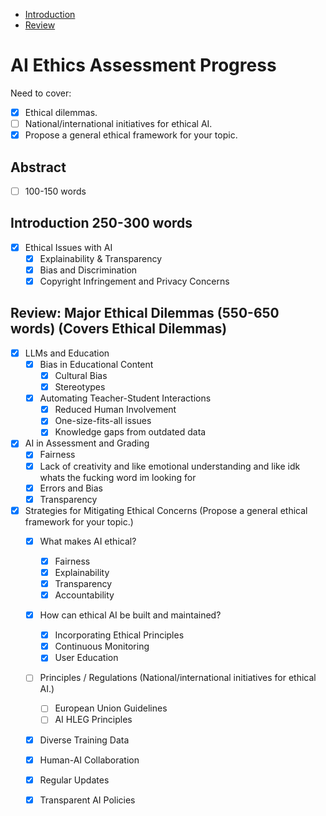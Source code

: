 - [ Introduction ](./introduction.md)
- [ Review ](./review.md)

# AI Ethics Assessment Progress
Need to cover:
- [x] Ethical dilemmas.
- [ ] National/international initiatives for ethical AI.
- [x] Propose a general ethical framework for your topic.

## Abstract
- [ ] 100-150 words

## Introduction 250-300 words
- [x] Ethical Issues with AI  
    - [x] Explainability & Transparency  
    - [x] Bias and Discrimination  
    - [x] Copyright Infringement and Privacy Concerns  

## Review: Major Ethical Dilemmas (550-650 words) (Covers Ethical Dilemmas)
- [x] LLMs and Education  
    - [x] Bias in Educational Content  
        - [x] Cultural Bias  
        - [x] Stereotypes  
    - [x] Automating Teacher-Student Interactions  
        - [x] Reduced Human Involvement  
        - [x] One-size-fits-all issues  
        - [x] Knowledge gaps from outdated data  
- [x] AI in Assessment and Grading  
    - [x] Fairness  
    - [x] Lack of creativity and like emotional understanding and like idk whats the fucking word im looking for
    - [x] Errors and Bias  
    - [x] Transparency  

- [x] Strategies for Mitigating Ethical Concerns  (Propose a general ethical framework for your topic.)
    - [x] What makes AI ethical?  
        - [x] Fairness  
        - [x] Explainability  
        - [x] Transparency  
        - [x] Accountability  
    - [x] How can ethical AI be built and maintained?  
        - [x] Incorporating Ethical Principles  
        - [x] Continuous Monitoring  
        - [x] User Education  
    - [ ] Principles / Regulations  (National/international initiatives for ethical AI.)
        - [ ] European Union Guidelines  
        - [ ] AI HLEG Principles  
    - [x] Diverse Training Data  
    - [x] Human-AI Collaboration  
    - [x] Regular Updates  
    - [x] Transparent AI Policies  

